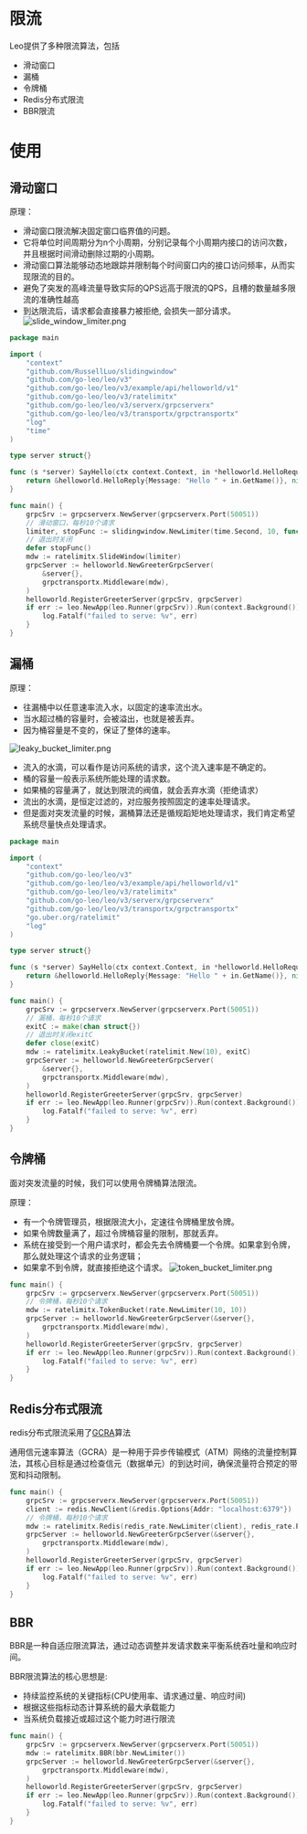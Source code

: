 # 限流
Leo提供了多种限流算法，包括
* 滑动窗口
* 漏桶
* 令牌桶
* Redis分布式限流
* BBR限流

# 使用
## 滑动窗口
原理：
* 滑动窗口限流解决固定窗口临界值的问题。
* 它将单位时间周期分为n个小周期，分别记录每个小周期内接口的访问次数，并且根据时间滑动删除过期的小周期。
* 滑动窗口算法能够动态地跟踪并限制每个时间窗口内的接口访问频率，从而实现限流的目的。
* 避免了突发的高峰流量导致实际的QPS远高于限流的QPS，且槽的数量越多限流的准确性越高
* 到达限流后，请求都会直接暴力被拒绝, 会损失一部分请求。
![slide_window_limiter.png](images/slide_window_limiter.png)
```go
package main

import (
	"context"
	"github.com/RussellLuo/slidingwindow"
	"github.com/go-leo/leo/v3"
	"github.com/go-leo/leo/v3/example/api/helloworld/v1"
	"github.com/go-leo/leo/v3/ratelimitx"
	"github.com/go-leo/leo/v3/serverx/grpcserverx"
	"github.com/go-leo/leo/v3/transportx/grpctransportx"
	"log"
	"time"
)

type server struct{}

func (s *server) SayHello(ctx context.Context, in *helloworld.HelloRequest) (*helloworld.HelloReply, error) {
	return &helloworld.HelloReply{Message: "Hello " + in.GetName()}, nil
}

func main() {
	grpcSrv := grpcserverx.NewServer(grpcserverx.Port(50051))
	// 滑动窗口，每秒10个请求
	limiter, stopFunc := slidingwindow.NewLimiter(time.Second, 10, func() (slidingwindow.Window, slidingwindow.StopFunc) { return slidingwindow.NewLocalWindow() })
	// 退出时关闭
	defer stopFunc()
	mdw := ratelimitx.SlideWindow(limiter)
	grpcServer := helloworld.NewGreeterGrpcServer(
		&server{},
		grpctransportx.Middleware(mdw),
	)
	helloworld.RegisterGreeterServer(grpcSrv, grpcServer)
	if err := leo.NewApp(leo.Runner(grpcSrv)).Run(context.Background()); err != nil {
		log.Fatalf("failed to serve: %v", err)
	}
}
```

## 漏桶
原理：
* 往漏桶中以任意速率流入水，以固定的速率流出水。
* 当水超过桶的容量时，会被溢出，也就是被丢弃。
* 因为桶容量是不变的，保证了整体的速率。

![leaky_bucket_limiter.png](images/leaky_bucket_limiter.png)
* 流入的水滴，可以看作是访问系统的请求，这个流入速率是不确定的。
* 桶的容量一般表示系统所能处理的请求数。
* 如果桶的容量满了，就达到限流的阀值，就会丢弃水滴（拒绝请求）
* 流出的水滴，是恒定过滤的，对应服务按照固定的速率处理请求。
* 但是面对突发流量的时候，漏桶算法还是循规蹈矩地处理请求，我们肯定希望系统尽量快点处理请求。

```go
package main

import (
	"context"
	"github.com/go-leo/leo/v3"
	"github.com/go-leo/leo/v3/example/api/helloworld/v1"
	"github.com/go-leo/leo/v3/ratelimitx"
	"github.com/go-leo/leo/v3/serverx/grpcserverx"
	"github.com/go-leo/leo/v3/transportx/grpctransportx"
	"go.uber.org/ratelimit"
	"log"
)

type server struct{}

func (s *server) SayHello(ctx context.Context, in *helloworld.HelloRequest) (*helloworld.HelloReply, error) {
	return &helloworld.HelloReply{Message: "Hello " + in.GetName()}, nil
}

func main() {
	grpcSrv := grpcserverx.NewServer(grpcserverx.Port(50051))
	// 漏桶，每秒10个请求
	exitC := make(chan struct{})
	// 退出时关闭exitC
	defer close(exitC)
	mdw := ratelimitx.LeakyBucket(ratelimit.New(10), exitC)
	grpcServer := helloworld.NewGreeterGrpcServer(
		&server{},
		grpctransportx.Middleware(mdw),
	)
	helloworld.RegisterGreeterServer(grpcSrv, grpcServer)
	if err := leo.NewApp(leo.Runner(grpcSrv)).Run(context.Background()); err != nil {
		log.Fatalf("failed to serve: %v", err)
	}
}
```

## 令牌桶
面对突发流量的时候，我们可以使用令牌桶算法限流。

原理：
* 有一个令牌管理员，根据限流大小，定速往令牌桶里放令牌。
* 如果令牌数量满了，超过令牌桶容量的限制，那就丢弃。
* 系统在接受到一个用户请求时，都会先去令牌桶要一个令牌。如果拿到令牌，那么就处理这个请求的业务逻辑；
* 如果拿不到令牌，就直接拒绝这个请求。
![token_bucket_limiter.png](images/token_bucket_limiter.png)

```go
func main() {
	grpcSrv := grpcserverx.NewServer(grpcserverx.Port(50051))
	// 令牌桶，每秒10个请求
	mdw := ratelimitx.TokenBucket(rate.NewLimiter(10, 10))
	grpcServer := helloworld.NewGreeterGrpcServer(&server{},
		grpctransportx.Middleware(mdw),
	)
	helloworld.RegisterGreeterServer(grpcSrv, grpcServer)
	if err := leo.NewApp(leo.Runner(grpcSrv)).Run(context.Background()); err != nil {
		log.Fatalf("failed to serve: %v", err)
	}
}
```

## Redis分布式限流
redis分布式限流采用了[GCRA](https://en.wikipedia.org/wiki/Generic_cell_rate_algorithm)算法

通用信元速率算法（GCRA）是一种用于异步传输模式（ATM）网络的流量控制算法，其核心目标是通过检查信元（数据单元）的到达时间，确保流量符合预定的带宽和抖动限制。

```go
func main() {
	grpcSrv := grpcserverx.NewServer(grpcserverx.Port(50051))
	client := redis.NewClient(&redis.Options{Addr: "localhost:6379"})
	// 令牌桶，每秒10个请求
	mdw := ratelimitx.Redis(redis_rate.NewLimiter(client), redis_rate.PerSecond(10), func(ctx context.Context) string { return "redis_limiter" })
	grpcServer := helloworld.NewGreeterGrpcServer(&server{},
		grpctransportx.Middleware(mdw),
	)
	helloworld.RegisterGreeterServer(grpcSrv, grpcServer)
	if err := leo.NewApp(leo.Runner(grpcSrv)).Run(context.Background()); err != nil {
		log.Fatalf("failed to serve: %v", err)
	}
}

```

## BBR
BBR是一种自适应限流算法，通过动态调整并发请求数来平衡系统吞吐量和响应时间。

BBR限流算法的核心思想是:
* 持续监控系统的关键指标(CPU使用率、请求通过量、响应时间)
* 根据这些指标动态计算系统的最大承载能力
* 当系统负载接近或超过这个能力时进行限流
```go
func main() {
	grpcSrv := grpcserverx.NewServer(grpcserverx.Port(50051))
	mdw := ratelimitx.BBR(bbr.NewLimiter())
	grpcServer := helloworld.NewGreeterGrpcServer(&server{},
		grpctransportx.Middleware(mdw),
	)
	helloworld.RegisterGreeterServer(grpcSrv, grpcServer)
	if err := leo.NewApp(leo.Runner(grpcSrv)).Run(context.Background()); err != nil {
		log.Fatalf("failed to serve: %v", err)
	}
}
```